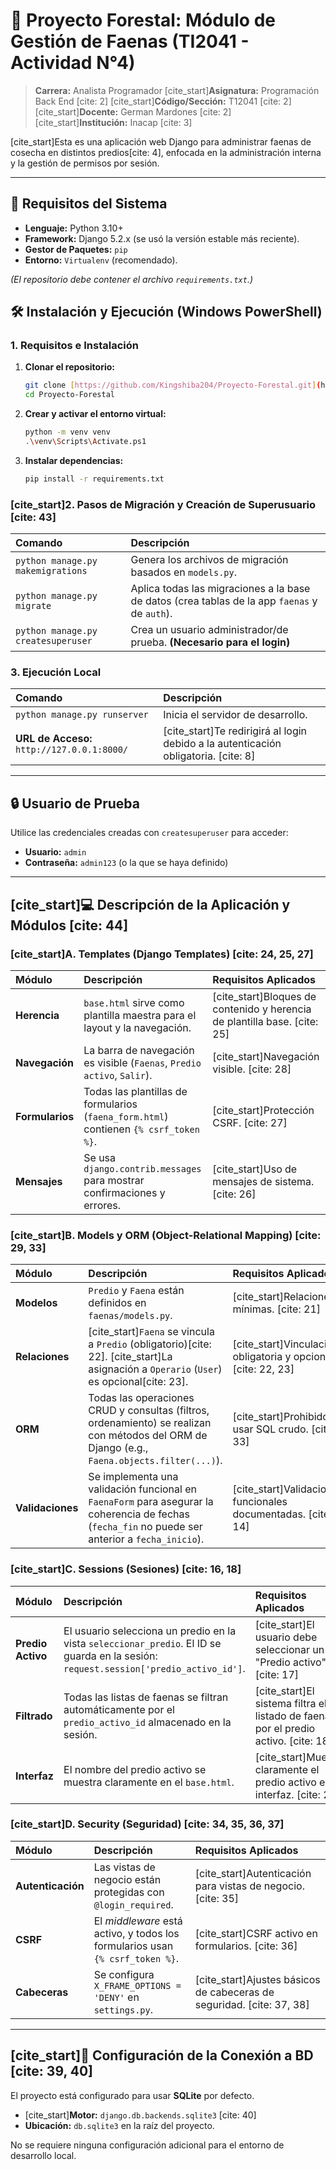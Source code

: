 # 🌲 Proyecto Forestal: Módulo de Gestión de Faenas (TI2041 - Actividad N°4)

> **Carrera:** Analista Programador
> [cite_start]**Asignatura:** Programación Back End [cite: 2]
> [cite_start]**Código/Sección:** T12041 [cite: 2]
> [cite_start]**Docente:** German Mardones [cite: 2]
> [cite_start]**Institución:** Inacap [cite: 3]

[cite_start]Esta es una aplicación web Django para administrar faenas de cosecha en distintos predios[cite: 4], enfocada en la administración interna y la gestión de permisos por sesión.

---

## 🚀 Requisitos del Sistema

* **Lenguaje:** Python 3.10+
* **Framework:** Django 5.2.x (se usó la versión estable más reciente).
* **Gestor de Paquetes:** `pip`
* **Entorno:** `Virtualenv` (recomendado).

*(El repositorio debe contener el archivo `requirements.txt`.)*

## 🛠️ Instalación y Ejecución (Windows PowerShell)

### 1. Requisitos e Instalación

1.  **Clonar el repositorio:**
    ```bash
    git clone [https://github.com/Kingshiba204/Proyecto-Forestal.git](https://github.com/Kingshiba204/Proyecto-Forestal.git)
    cd Proyecto-Forestal
    ```
2.  **Crear y activar el entorno virtual:**
    ```bash
    python -m venv venv
    .\venv\Scripts\Activate.ps1
    ```
3.  **Instalar dependencias:**
    ```bash
    pip install -r requirements.txt
    ```

### [cite_start]2. Pasos de Migración y Creación de Superusuario [cite: 43]

| Comando | Descripción |
| :--- | :--- |
| `python manage.py makemigrations` | Genera los archivos de migración basados en `models.py`. |
| `python manage.py migrate` | Aplica todas las migraciones a la base de datos (crea tablas de la app `faenas` y de `auth`). |
| `python manage.py createsuperuser` | Crea un usuario administrador/de prueba. **(Necesario para el login)** |

### 3. Ejecución Local

| Comando | Descripción |
| :--- | :--- |
| `python manage.py runserver` | Inicia el servidor de desarrollo. |
| **URL de Acceso:** `http://127.0.0.1:8000/` | [cite_start]Te redirigirá al login debido a la autenticación obligatoria. [cite: 8] |

---

## 🔒 Usuario de Prueba

Utilice las credenciales creadas con `createsuperuser` para acceder:

* **Usuario:** `admin`
* **Contraseña:** `admin123` (o la que se haya definido)

---

## [cite_start]💻 Descripción de la Aplicación y Módulos [cite: 44]

### [cite_start]A. Templates (Django Templates) [cite: 24, 25, 27]

| Módulo | Descripción | Requisitos Aplicados |
| :--- | :--- | :--- |
| **Herencia** | `base.html` sirve como plantilla maestra para el layout y la navegación. | [cite_start]Bloques de contenido y herencia de plantilla base. [cite: 25] |
| **Navegación** | La barra de navegación es visible (`Faenas`, `Predio activo`, `Salir`). | [cite_start]Navegación visible. [cite: 28] |
| **Formularios** | Todas las plantillas de formularios (`faena_form.html`) contienen `{% csrf_token %}`. | [cite_start]Protección CSRF. [cite: 27] |
| **Mensajes** | Se usa `django.contrib.messages` para mostrar confirmaciones y errores. | [cite_start]Uso de mensajes de sistema. [cite: 26] |

### [cite_start]B. Models y ORM (Object-Relational Mapping) [cite: 29, 33]

| Módulo | Descripción | Requisitos Aplicados |
| :--- | :--- | :--- |
| **Modelos** | `Predio` y `Faena` están definidos en `faenas/models.py`. | [cite_start]Relaciones mínimas. [cite: 21] |
| **Relaciones** | [cite_start]`Faena` se vincula a `Predio` (obligatorio)[cite: 22]. [cite_start]La asignación a `Operario` (`User`) es opcional[cite: 23]. | [cite_start]Vinculación obligatoria y opcional. [cite: 22, 23] |
| **ORM** | Todas las operaciones CRUD y consultas (filtros, ordenamiento) se realizan con métodos del ORM de Django (e.g., `Faena.objects.filter(...)`). | [cite_start]Prohibido usar SQL crudo. [cite: 33] |
| **Validaciones** | Se implementa una validación funcional en `FaenaForm` para asegurar la coherencia de fechas (`fecha_fin` no puede ser anterior a `fecha_inicio`). | [cite_start]Validaciones funcionales documentadas. [cite: 14] |

### [cite_start]C. Sessions (Sesiones) [cite: 16, 18]

| Módulo | Descripción | Requisitos Aplicados |
| :--- | :--- | :--- |
| **Predio Activo** | El usuario selecciona un predio en la vista `seleccionar_predio`. El ID se guarda en la sesión: `request.session['predio_activo_id']`. | [cite_start]El usuario debe seleccionar un "Predio activo". [cite: 17] |
| **Filtrado** | Todas las listas de faenas se filtran automáticamente por el `predio_activo_id` almacenado en la sesión. | [cite_start]El sistema filtra el listado de faenas por el predio activo. [cite: 18] |
| **Interfaz** | El nombre del predio activo se muestra claramente en el `base.html`. | [cite_start]Muestra claramente el predio activo en la interfaz. [cite: 20] |

### [cite_start]D. Security (Seguridad) [cite: 34, 35, 36, 37]

| Módulo | Descripción | Requisitos Aplicados |
| :--- | :--- | :--- |
| **Autenticación** | Las vistas de negocio están protegidas con `@login_required`. | [cite_start]Autenticación para vistas de negocio. [cite: 35] |
| **CSRF** | El *middleware* está activo, y todos los formularios usan `{% csrf_token %}`. | [cite_start]CSRF activo en formularios. [cite: 36] |
| **Cabeceras** | Se configura `X_FRAME_OPTIONS = 'DENY'` en `settings.py`. | [cite_start]Ajustes básicos de cabeceras de seguridad. [cite: 37, 38] |

---

## [cite_start]💾 Configuración de la Conexión a BD [cite: 39, 40]

El proyecto está configurado para usar **SQLite** por defecto.

* [cite_start]**Motor:** `django.db.backends.sqlite3` [cite: 40]
* **Ubicación:** `db.sqlite3` en la raíz del proyecto.

No se requiere ninguna configuración adicional para el entorno de desarrollo local.
